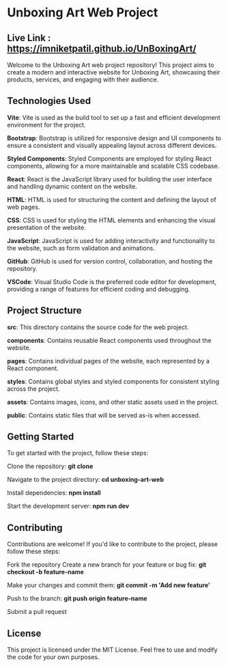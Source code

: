 # Unboxing Art Web Project

## Live Link : https://imniketpatil.github.io/UnBoxingArt/

Welcome to the Unboxing Art web project repository! This project aims to create a modern and interactive website for Unboxing Art, showcasing their products, services, and engaging with their audience.

## Technologies Used

**Vite**: Vite is used as the build tool to set up a fast and efficient development environment for the project.

**Bootstrap**: Bootstrap is utilized for responsive design and UI components to ensure a consistent and visually appealing layout across different devices.

**Styled Components**: Styled Components are employed for styling React components, allowing for a more maintainable and scalable CSS codebase.

**React**: React is the JavaScript library used for building the user interface and handling dynamic content on the website.

**HTML**: HTML is used for structuring the content and defining the layout of web pages.

**CSS**: CSS is used for styling the HTML elements and enhancing the visual presentation of the website.

**JavaScript**: JavaScript is used for adding interactivity and functionality to the website, such as form validation and animations.

**GitHub**: GitHub is used for version control, collaboration, and hosting the repository.

**VSCode**: Visual Studio Code is the preferred code editor for development, providing a range of features for efficient coding and debugging.

## Project Structure

**src**: This directory contains the source code for the web project.

**components**: Contains reusable React components used throughout the website.

**pages**: Contains individual pages of the website, each represented by a React component.

**styles**: Contains global styles and styled components for consistent styling across the project.

**assets**: Contains images, icons, and other static assets used in the project.

**public**: Contains static files that will be served as-is when accessed.

## Getting Started

To get started with the project, follow these steps:

Clone the repository: **git clone <repository-url>**

Navigate to the project directory: **cd unboxing-art-web**

Install dependencies: **npm install**

Start the development server: **npm run dev**

## Contributing

Contributions are welcome! If you'd like to contribute to the project, please follow these steps:

Fork the repository
Create a new branch for your feature or bug fix: **git checkout -b feature-name**

Make your changes and commit them: **git commit -m 'Add new feature'**

Push to the branch: **git push origin feature-name**

Submit a pull request

## License

This project is licensed under the MIT License. Feel free to use and modify the code for your own purposes.
